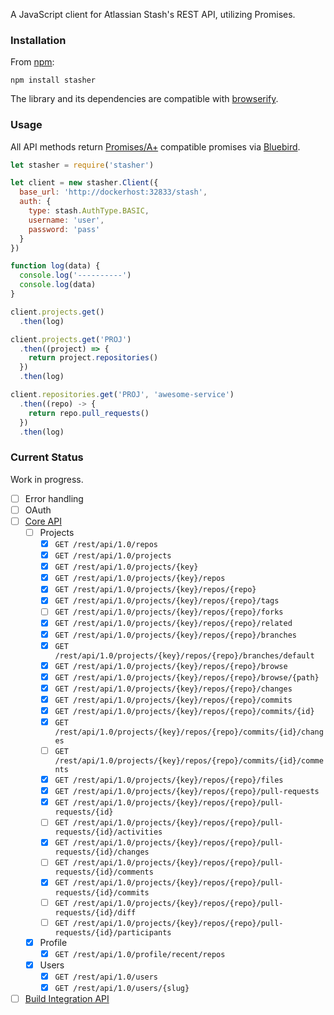 A JavaScript client for Atlassian Stash's REST API, utilizing
Promises.

### Installation

From [npm](https://www.npmjs.com/package/stasher):

```
npm install stasher
```

The library and its dependencies are compatible with
[browserify](http://browserify.org/).

### Usage

All API methods return [Promises/A+](https://promisesaplus.com/)
compatible promises via
[Bluebird](https://github.com/petkaantonov/bluebird).


```javascript
let stasher = require('stasher')

let client = new stasher.Client({
  base_url: 'http://dockerhost:32833/stash',
  auth: {
    type: stash.AuthType.BASIC,
    username: 'user',
    password: 'pass'
  }
})

function log(data) {
  console.log('----------')
  console.log(data)
}

client.projects.get()
  .then(log)

client.projects.get('PROJ')
  .then((project) => {
    return project.repositories()
  })
  .then(log)

client.repositories.get('PROJ', 'awesome-service')
  .then((repo) -> {
    return repo.pull_requests()
  })
  .then(log)
```

### Current Status

Work in progress.

* [ ] Error handling
* [ ] OAuth
* [ ] [Core API](https://developer.atlassian.com/static/rest/stash/3.9.2/stash-rest.html)
  * [ ] Projects
    * [x] `GET /rest/api/1.0/repos`
    * [x] `GET /rest/api/1.0/projects`
    * [x] `GET /rest/api/1.0/projects/{key}`
    * [x] `GET /rest/api/1.0/projects/{key}/repos`
    * [x] `GET /rest/api/1.0/projects/{key}/repos/{repo}`
    * [x] `GET /rest/api/1.0/projects/{key}/repos/{repo}/tags`
    * [ ] `GET /rest/api/1.0/projects/{key}/repos/{repo}/forks`
    * [x] `GET /rest/api/1.0/projects/{key}/repos/{repo}/related`
    * [x] `GET /rest/api/1.0/projects/{key}/repos/{repo}/branches`
    * [x] `GET /rest/api/1.0/projects/{key}/repos/{repo}/branches/default`
    * [x] `GET /rest/api/1.0/projects/{key}/repos/{repo}/browse`
    * [x] `GET /rest/api/1.0/projects/{key}/repos/{repo}/browse/{path}`
    * [x] `GET /rest/api/1.0/projects/{key}/repos/{repo}/changes`
    * [x] `GET /rest/api/1.0/projects/{key}/repos/{repo}/commits`
    * [x] `GET /rest/api/1.0/projects/{key}/repos/{repo}/commits/{id}`
    * [x] `GET /rest/api/1.0/projects/{key}/repos/{repo}/commits/{id}/changes`
    * [ ] `GET /rest/api/1.0/projects/{key}/repos/{repo}/commits/{id}/comments`
    * [x] `GET /rest/api/1.0/projects/{key}/repos/{repo}/files`
    * [x] `GET /rest/api/1.0/projects/{key}/repos/{repo}/pull-requests`
    * [x] `GET /rest/api/1.0/projects/{key}/repos/{repo}/pull-requests/{id}`
    * [ ] `GET /rest/api/1.0/projects/{key}/repos/{repo}/pull-requests/{id}/activities`
    * [x] `GET /rest/api/1.0/projects/{key}/repos/{repo}/pull-requests/{id}/changes`
    * [ ] `GET /rest/api/1.0/projects/{key}/repos/{repo}/pull-requests/{id}/comments`
    * [x] `GET /rest/api/1.0/projects/{key}/repos/{repo}/pull-requests/{id}/commits`
    * [ ] `GET /rest/api/1.0/projects/{key}/repos/{repo}/pull-requests/{id}/diff`
    * [ ] `GET /rest/api/1.0/projects/{key}/repos/{repo}/pull-requests/{id}/participants`
  * [x] Profile
    * [x] `GET /rest/api/1.0/profile/recent/repos`
  * [x] Users
    * [x] `GET /rest/api/1.0/users`
    * [x] `GET /rest/api/1.0/users/{slug}`
* [ ] [Build Integration API](https://developer.atlassian.com/static/rest/stash/3.9.2/stash-build-integration-rest.html)
